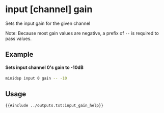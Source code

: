 # input [channel] gain
Sets the input gain for the given channel

Note: Because most gain values are negative, a prefix of `--` is required to pass values.

## Example

#### Sets input channel 0's gain to -10dB
```bash
minidsp input 0 gain -- -10
```

## Usage
```nocopy
{{#include ../outputs.txt:input_gain_help}}
```